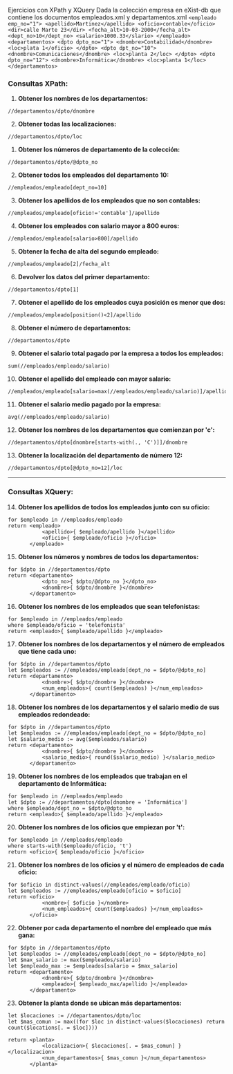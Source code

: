 Ejercicios con XPath y XQuery Dada la colección empresa en eXist-db que contiene los documentos empleados.xml y departamentos.xml 
`<empleado emp_no="1"> <apellido>Martinez</apellido> <oficio>contable</oficio> <dir>calle Marte 23</dir> <fecha_alt>10-03-2000</fecha_alt> <dept_no>10</dept_no> <salario>1000.33</slario> </empleado>`
`<departamentos> <dpto dpto_no="1"> <dnombre>Contabilidad</dnombre> <loc>plata 1</oficio> </dpto> <dpto dpt_no="10"> <dnombre>Comunicaciones</dnombre> <loc>planta 2</loc> </dpto> <dpto dpto_no="12"> <dnombre>Informática</dnombre> <loc>planta 1</loc> </departamentos>`
### Consultas XPath:

1. **Obtener los nombres de los departamentos:**

```xpath
//departamentos/dpto/dnombre
```

2. **Obtener todas las localizaciones:**

```xpath
//departamentos/dpto/loc
```

1. **Obtener los números de departamento de la colección:**

```xpath
//departamentos/dpto/@dpto_no
```

2. **Obtener todos los empleados del departamento 10:**

```xpath
//empleados/empleado[dept_no=10]
```

3. **Obtener los apellidos de los empleados que no son contables:**

```xpath
//empleados/empleado[oficio!='contable']/apellido
```

4. **Obtener los empleados con salario mayor a 800 euros:**

```xpath
//empleados/empleado[salario>800]/apellido
```

5. **Obtener la fecha de alta del segundo empleado:**

```xpath
//empleados/empleado[2]/fecha_alt
```

6. **Devolver los datos del primer departamento:**

```xpath
//departamentos/dpto[1]
```

7. **Obtener el apellido de los empleados cuya posición es menor que dos:**

```xpath
//empleados/empleado[position()<2]/apellido
```

8. **Obtener el número de departamentos:**

```xpath
//departamentos/dpto
```

9. **Obtener el salario total pagado por la empresa a todos los empleados:**

```xpath
sum(//empleados/empleado/salario)
```

10. **Obtener el apellido del empleado con mayor salario:**

```xpath
//empleados/empleado[salario=max(//empleados/empleado/salario)]/apellido
```

11. **Obtener el salario medio pagado por la empresa:**

```xpath
avg(//empleados/empleado/salario)
```

12. **Obtener los nombres de los departamentos que comienzan por 'c':**

```xpath
//departamentos/dpto[dnombre[starts-with(., 'C')]]/dnombre
```

13. **Obtener la localización del departamento de número 12:**

```xpath
//departamentos/dpto[@dpto_no=12]/loc
```

---

### Consultas XQuery:

14. **Obtener los apellidos de todos los empleados junto con su oficio:**

```xquery
for $empleado in //empleados/empleado
return <empleado>
           <apellido>{ $empleado/apellido }</apellido>
           <oficio>{ $empleado/oficio }</oficio>
       </empleado>
```

15. **Obtener los números y nombres de todos los departamentos:**

```xquery
for $dpto in //departamentos/dpto
return <departamento>
           <dpto_no>{ $dpto/@dpto_no }</dpto_no>
           <dnombre>{ $dpto/dnombre }</dnombre>
       </departamento>
```

16. **Obtener los nombres de los empleados que sean telefonistas:**

```xquery
for $empleado in //empleados/empleado
where $empleado/oficio = 'telefonista'
return <empleado>{ $empleado/apellido }</empleado>
```

17. **Obtener los nombres de los departamentos y el número de empleados que tiene cada uno:**

```xquery
for $dpto in //departamentos/dpto
let $empleados := //empleados/empleado[dept_no = $dpto/@dpto_no]
return <departamento>
           <dnombre>{ $dpto/dnombre }</dnombre>
           <num_empleados>{ count($empleados) }</num_empleados>
       </departamento>
```

18. **Obtener los nombres de los departamentos y el salario medio de sus empleados redondeado:**

```xquery
for $dpto in //departamentos/dpto
let $empleados := //empleados/empleado[dept_no = $dpto/@dpto_no]
let $salario_medio := avg($empleados/salario)
return <departamento>
           <dnombre>{ $dpto/dnombre }</dnombre>
           <salario_medio>{ round($salario_medio) }</salario_medio>
       </departamento>
```

19. **Obtener los nombres de los empleados que trabajan en el departamento de Informática:**

```xquery
for $empleado in //empleados/empleado
let $dpto := //departamentos/dpto[dnombre = 'Informática']
where $empleado/dept_no = $dpto/@dpto_no
return <empleado>{ $empleado/apellido }</empleado>
```

20. **Obtener los nombres de los oficios que empiezan por 't':**

```xquery
for $empleado in //empleados/empleado
where starts-with($empleado/oficio, 't')
return <oficio>{ $empleado/oficio }</oficio>
```

21. **Obtener los nombres de los oficios y el número de empleados de cada oficio:**

```xquery
for $oficio in distinct-values(//empleados/empleado/oficio)
let $empleados := //empleados/empleado[oficio = $oficio]
return <oficio>
           <nombre>{ $oficio }</nombre>
           <num_empleados>{ count($empleados) }</num_empleados>
       </oficio>
```

22. **Obtener por cada departamento el nombre del empleado que más gana:**

```xquery
for $dpto in //departamentos/dpto
let $empleados := //empleados/empleado[dept_no = $dpto/@dpto_no]
let $max_salario := max($empleados/salario)
let $empleado_max := $empleados[salario = $max_salario]
return <departamento>
           <dnombre>{ $dpto/dnombre }</dnombre>
           <empleado>{ $empleado_max/apellido }</empleado>
       </departamento>
```

23. **Obtener la planta donde se ubican más departamentos:**

```xquery
let $locaciones := //departamentos/dpto/loc
let $mas_comun := max((for $loc in distinct-values($locaciones) return count($locations[. = $loc])))

return <planta>
           <localizacion>{ $locaciones[. = $mas_comun] }</localizacion>
           <num_departamentos>{ $mas_comun }</num_departamentos>
       </planta>
```